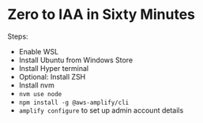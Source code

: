 # Zero to IAA in Sixty Minutes

Steps:

- Enable WSL
- Install Ubuntu from Windows Store
- Install Hyper terminal
- Optional: Install ZSH
- Install nvm
- `nvm use node`
- `npm install -g @aws-amplify/cli`
- `amplify configure` to set up admin account details
